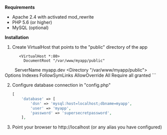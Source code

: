 **Requirements**

- Apache 2.4 with activated mod_rewrite
- PHP 5.6 (or higher) 
- MySQL (optional)

**Installation**
1. Create VirtualHost that points to the "public" directory of the app
    
    ```apacheconfig
       <VirtualHost *:80>
         DocumentRoot "/var/www/myapp/public"
         ServerName myapp.dev
         <Directory "/var/www/myapp/public">
             Options Indexes FollowSymLinks
             AllowOverride All
             Require all granted
         </Directory>
        </VirtualHost>
    ```
    
2. Configure database connection in "config.php"

    ```php
    [
        'database' => [
            'dsn' => 'mysql:host=localhost;dbname=myapp',
            'user' => 'myapp',
            'password' => 'supersecretpassword',
        ],
    ```
3. Point your browser to http://localhost (or any alias you have configured)
